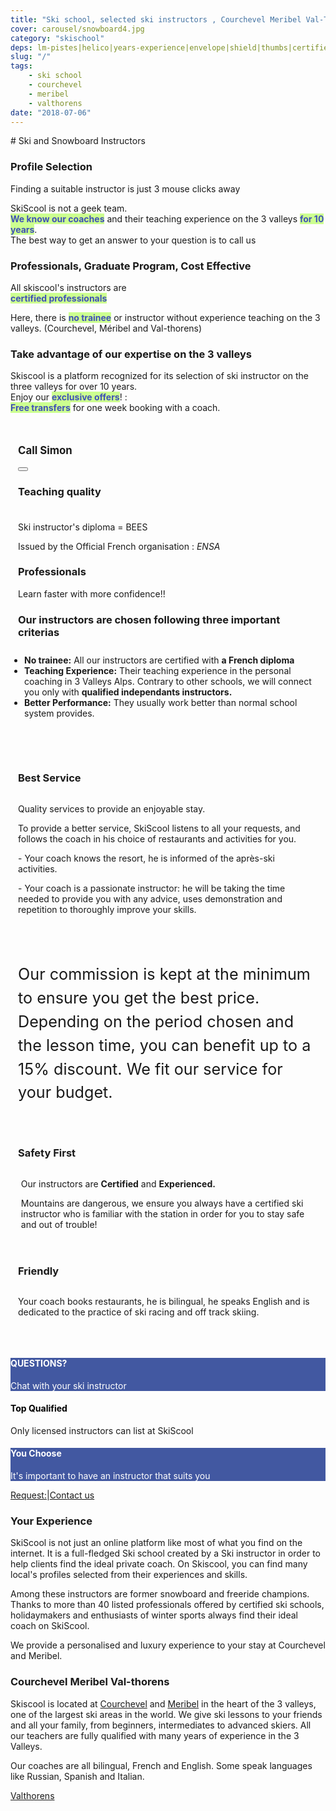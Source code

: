 ```yaml
---
title: "Ski school, selected ski instructors , Courchevel Meribel Val-Thorens"
cover: carousel/snowboard4.jpg
category: "skischool"
deps: lm-pistes|helico|years-experience|envelope|shield|thumbs|certified|guide
slug: "/"
tags:
    - ski school
    - courchevel
    - meribel
    - valthorens
date: "2018-07-06"
---
```


# Ski and Snowboard Instructors

<div class="md-grid  md-cell--middle">
  <div class="md-cell md-cell--4 md-cell--8-tablet">
<imgtest data="guide.png" height="75" width="200px" directory="pages" alt="Courchevel"></imgtest>
<div class="md-block-centered md-cell--6-tablet">
  <h3>Profile Selection</h3>
    <p>Finding a suitable instructor is just 3 mouse clicks away</p> <p>SkiScool is not a geek team.<br> <b style="color:#3f51b5;background-color:#ccff90">We know our coaches</b> and their teaching experience on the 3 valleys <b style="color:#3f51b5;background-color:#ccff90">for 10 years</b>. <br>The best way to get an answer to your question is to call us</p>
  </div>
</div>
 

<div class="md-cell md-cell--4 md-cell--8-tablet">
 <imgtest data="certified.png" height="75" width="200px" directory="pages" alt="Courchevel"></imgtest>
 <div class="md-block-centered md-cell--6-tablet">
<h3>Professionals, Graduate Program, Cost Effective</h3>
 <p>All skiscool's instructors are <br><b style="color:#3f51b5;background-color:#ccff90">certified professionals</b></p>
 <p>Here, there is <b style="color:#3f51b5;background-color:#ccff90">no trainee</b> or instructor without experience teaching on the 3 valleys.  (Courchevel, Méribel and Val-thorens)</p>
</div>
</div>
 

<div class="md-cell md-cell--4 md-cell--8-tablet">
  <imgtest data="years-experience.png" height="75" width="200px" directory="pages" alt="Courchevel"></imgtest>
<div class="md-block-centered md-cell--6-tablet">
  <h3>Take advantage of our expertise on the 3 valleys</h3> <p>Skiscool is a platform recognized for its selection of ski instructor on the three valleys for over 10 years.<br> Enjoy our <b style="color:#3f51b5;background-color:#ccff90">exclusive offers</b>! :<br> <b style="color:#3f51b5;background-color:#ccff90">Free transfers</b> for one week booking with a coach.</p>
  </div> 
</div>
</div>


<div class="md-grid md-cell--middle" style="padding:12px;flex-flow: column wrap;">
 <div class="md-cell--middle" style="flex-direction: column;width: 120px;"><h3 style="font-size:1.2em">Call Simon</h3><a href="tel:France+33675505209" class="h2 black"><button type="button" class="btn btn-flat">
 <div class="mr1 fa-stack-big">
 <i class="fa fa-circle fa-stack-8x gray" style="color: rgb(178, 255, 89);"></i><i class="fa fa-phone fa-stack-4x navy"></i></div></button></a>
 </div>

<div class="md-cell--middle" style="flex-direction: column; padding-bottom: 8%;">
<h3 style="margin-bottom: 5%;">Teaching quality</h3> 
<a title="Teaching quality" style="display: flex; flex-direction: row;">
<imgtest data="certified.png" height="75" width="300px" directory="pages" alt="Courchevel"></imgtest>
<div>
<p>Ski instructor's diploma = BEES </p>
<p> Issued by the Official French organisation :  <em>ENSA</em> <i class="fa fa-question-circle-o"></i></p>
<h3>Professionals</h3>
<p>Learn faster with more confidence!!</p>
<h3>Our instructors are chosen following three important criterias</h3>
<ul style="padding: 10px;">
<li><b>No trainee:</b> All our instructors are certified with <b>a French diploma</b></li>
<li><b>Teaching Experience:</b> Their teaching experience in the personal coaching in 3 Valleys Alps. Contrary to other schools, we will connect you only with <b>qualified independants instructors.</b></li>
<li><b>Better Performance:</b> They usually work better than normal school system provides.</li>
</div>
</a>
</div>

<div class="md-cell--middle" style="flex-direction: column;padding-bottom: 8%;">
<h3>Best Service</h3>
<a title="Service" style="display: flex; flex-direction: row;">
<div style="margin-right: 1%;">
<p> Quality services to provide an enjoyable stay.</p> 
<p>To provide a better service, SkiScool listens to all your requests, and follows the coach in his choice of restaurants and activities for you.</p>
<p> - Your coach knows the resort, he is informed of the après-ski activities. </p>
<p> - Your coach is a passionate instructor: he will be taking the time needed to provide you with any advice, uses demonstration and repetition to thoroughly improve your skills.</p>
</div>
<imgtest data="lm-pistes.jpg" height="75" width="300px" directory="pages" alt="service client"></imgtest>
</a>
</div> 

<div style="flex-direction: column;" class="md-cell--8 md-cell--middle">
<p style="font-size: 1.8em; line-height: 150%">
<i class="fa fa-quote-left"></i>
 Our commission is kept at the minimum to ensure you get the best price. Depending on the period chosen and the lesson time, you can benefit up to a 15% discount. We fit our service for your budget. 
<i class="fa fa-quote-right"></i>
</p>
</div>

<div class="md-cell--middle" style="flex-direction: column;padding-top: 4%;padding-bottom: 4%;">
<h3>Safety First</h3>
<a title="Safety First" style="display: flex; flex-direction: row;">
<imgtest data="helico.jpg" height="75" width="300px" directory="pages" alt="Sécurité" coverclassname=""></imgtest>
<div style="margin-left: 1%;">
<p>Our instructors are <b>Certified</b> and <b>Experienced.</b>
<p>Mountains are dangerous, we ensure you always have a certified ski instructor who is familiar with the station in order for you to stay safe and out of trouble!</p>
</div>
</a>
</div>

<div class="md-cell--middle" style="flex-direction: column;padding-bottom: 4%;">
<h3>Friendly</h3>
<a title="Friendly coach" style="display: flex; flex-direction: row;">
<div style="margin-right: 1%;">
<p>Your coach books restaurants, he is bilingual, he speaks English and is dedicated to the practice of ski racing and off track skiing.</p>
</div>
<imgtest data="years-experience.png" height="75" width="300px" directory="pages" alt="Courchevel"></imgtest>
</div>
</a>
</div>

<div style="flex-direction: column">
<reactfb language="fr" newDivName="sel" appId="562112907171338" type="post" desc="Private ski instructor courchevel 1850 Dubai - courchevel"/></reactfb>
</div>

</div>


<div class="md-grid md-cell--middle">
<div id="questions" style="flex: 1;background-color: rgb(66, 88, 161); flex-direction: column;" class="md-paper md-paper--1 md-grid md-cell md-cell--4"><imgtest data="envelope.jpg" maxwidth="200px" class="boxshad rounded bg-white"  height="75" directory="pages" alt="Courchevel"></imgtest>
<h4 style="color: #fff;"><b>QUESTIONS?</b></h4>
<p style="color: #fff;">Chat with your ski instructor</p></div>

<div id="topQualification" style="flex: 1; flex-direction: column;" class="md-paper md-paper--1 md-grid md-cell md-cell--4">
  <imgtest data="shield.png" maxwidth="200px" class="boxshad rounded bg-white"  height="75" directory="pages" alt="Courchevel"></imgtest>
<h4 style="color:black;"><b>Top Qualified</b></h4><p>Only licensed instructors can list at SkiScool</p></div>

<div id="thumbsUp" style="flex: 1; background-color: rgb(66, 88, 161);flex-direction: column;" class="md-paper md-paper--1 md-grid md-cell md-cell--4">
  <imgtest data="thumbs.jpg" maxwidth="200px" class="boxshad rounded bg-white"  height="75" directory="pages" alt="Courchevel"></imgtest>
<h4 style="color: #fff;"><b>You Choose</b></h4>
<p style="color: #fff;">It's important to have an instructor that suits you</p>
</div>

</div>


<div style="justify-content: center;" class="md-paper md-paper--1 md-grid md-cell--middle md-cell--4">
<a class="emailrot silver" href="mailto:simon@skiscool.com?subject=question">Request:</a><span class="px2">|</span><a class="emailrot silver" href="mailto:simon@skiscool.com?subject=contact">Contact us</a>
</div>

<div class="md-paper" style="margin-bottom: 4%;">
<h3>Your Experience</h3>
<p>SkiScool is not just an online platform like most of what you find on the internet. It is a full-fledged Ski school created by a Ski instructor in order to help clients find the ideal private coach. On Skiscool, you can find many local's profiles selected from their experiences and skills.</p>

<p>Among these instructors are former snowboard and freeride champions. Thanks to more than 40 listed professionals offered by certified ski schools, holidaymakers and enthusiasts of winter sports always find their ideal coach on SkiScool.</p>

We provide a personalised and luxury experience to your stay at Courchevel and Meribel.
</div>


<div style="margin-bottom: 4%;">
<h3>Courchevel Meribel Val-thorens</h3>
<p>Skiscool is located at <a href='Map/Courchevel' title='Courchevel'>Courchevel</a> and <a href='Map/Meribel' title='Meribel'>Meribel</a> in the heart of the 3 valleys, one of the largest ski areas in the world. We give ski lessons to your friends and all your family, from beginners, intermediates to advanced skiers.  
All our teachers are fully qualified with many years of experience in the 3 Valleys.</p> 

<p>Our coaches are all bilingual, French and English. Some speak languages like Russian, Spanish and Italian.</p> <a href='Map/Valthorens' title='Valthorens'>Valthorens</a>
</div>



